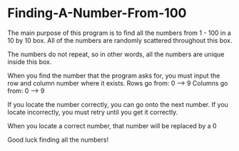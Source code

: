 # Finding-A-Number-From-100


The  main purpose of this program is to find all the numbers from 1 - 100
in a 10 by 10 box. All of the numbers are randomly scattered throughout this box.

The numbers do not repeat, so in other words, all the numbers are unique inside this box.

When you find the number that the program asks for, you must input the row and column number where it exists.
Rows go from: 0 --> 9
Columns go from: 0 --> 9



If you locate the number correctly, you can go onto the next number.
If you locate incorrectly, you must retry until you get it correctly.

When you locate a correct number, that number will be replaced by a 0

Good luck finding all the numbers!

